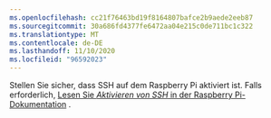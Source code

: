 ```yaml
---
ms.openlocfilehash: cc21f76463bd19f8164807bafce2b9aede2eeb87
ms.sourcegitcommit: 30a686fd4377fe6472aa04e215c0de711bc1c322
ms.translationtype: MT
ms.contentlocale: de-DE
ms.lasthandoff: 11/10/2020
ms.locfileid: "96592023"
---
```

Stellen Sie sicher, dass SSH auf dem Raspberry Pi aktiviert ist. Falls erforderlich, [Lesen Sie *Aktivieren von SSH* in der Raspberry Pi-Dokumentation](https://www.raspberrypi.org/documentation/remote-access/ssh/) <span class="docon docon-navigate-external x-hidden-focus"></span> .
